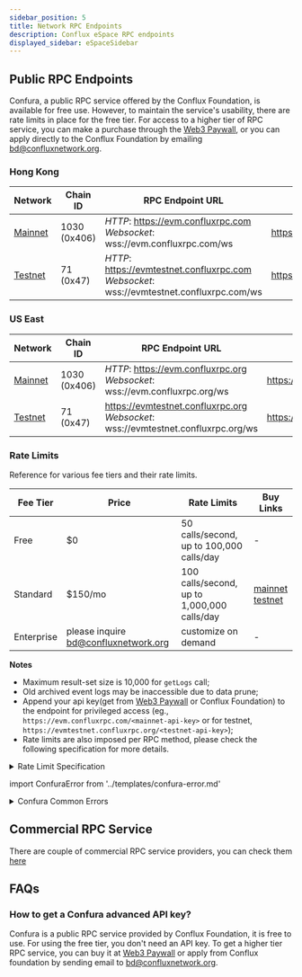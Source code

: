 ```yaml
---
sidebar_position: 5
title: Network RPC Endpoints
description: Conflux eSpace RPC endpoints
displayed_sidebar: eSpaceSidebar
---
```


## Public RPC Endpoints

Confura, a public RPC service offered by the Conflux Foundation, is available for free use. However, to maintain the service's usability, there are rate limits in place for the free tier. For access to a higher tier of RPC service, you can make a purchase through the [Web3 Paywall](../general/build/tools/web3paywall.md), or you can apply directly to the Conflux Foundation by emailing [bd@confluxnetwork.org](mailto:bd@confluxnetwork.org).

### Hong Kong

| Network             | Chain ID     | RPC Endpoint URL                                                                                    | Explorer                           |
| ------------------- | ------------ | --------------------------------------------------------------------------------------------------- | ---------------------------------- |
| [Mainnet](#mainnet) | 1030 (0x406) | *HTTP*: https://evm.confluxrpc.com<br/> *Websocket*: wss://evm.confluxrpc.com/ws              | https://evm.confluxscan.net        |
| [Testnet](#testnet) | 71 (0x47)    | *HTTP*: https://evmtestnet.confluxrpc.com<br/>*Websocket*: wss://evmtestnet.confluxrpc.com/ws | https://evmtestnet.confluxscan.net |

### US East

| Network             | Chain ID     | RPC Endpoint URL                                                                            | Explorer                          |
| ------------------- | ------------ | ------------------------------------------------------------------------------------------- | --------------------------------- |
| [Mainnet](#mainnet) | 1030 (0x406) | *HTTP*: https://evm.confluxrpc.org<br/>*Websocket*: wss://evm.confluxrpc.org/ws       | https://evm.confluxscan.io        |
| [Testnet](#testnet) | 71 (0x47)    | https://evmtestnet.confluxrpc.org<br/>*Websocket*: wss://evmtestnet.confluxrpc.org/ws | https://evmtestnet.confluxscan.io |

### Rate Limits

Reference for various fee tiers and their rate limits.

| Fee Tier   | Price                                | Rate Limits                                 | Buy Links                                                                                                                                                                                                                                    |
| ---------- | ------------------------------------ | ------------------------------------------- | -------------------------------------------------------------------------------------------------------------------------------------------------------------------------------------------------------------------------------------------- |
| Free       | $0                                   | 50 calls/second, up to  100,000 calls/day   | -                                                                                                                                                                                                                                            |
| Standard   | $150/mo                              | 100 calls/second, up to 1,000,000 calls/day | [mainnet](https://confluxhub.io/payment/consumer/app/subscription/0x33A9451ee070d750a077C93f71D2cFcD0180Fa7D) <br/> [testnet](https://test.confluxhub.io/payment/consumer/app/subscription/0x4805C5B2741088B8458ed781083eA8940186E477) |
| Enterprise | please inquire bd@confluxnetwork.org | customize on demand                         | -                                                                                                                                                                                                                                            |

**Notes**
- Maximum result-set size is 10,000 for `getLogs` call;
- Old archived event logs may be inaccessible due to data prune;
- Append your api key(get from [Web3 Paywall](../general/build/tools/web3paywall.md) or Conflux Foundation) to the endpoint for privileged access (eg., `https://evm.confluxrpc.com/<mainnet-api-key>` or for testnet, `https://evmtestnet.confluxrpc.org/<testnet-api-key>`);
- Rate limits are also imposed per RPC method, please check the following specification for more details.

<details>
<summary>Rate Limit Specification</summary>

| RPC Method          | Free tier                                | Standard Tier                                 | Comment                                                                                   |
| ------------------- | ---------------------------------------- | --------------------------------------------- | ----------------------------------------------------------------------------------------- |
| all                 | QPS < 50; <br/> daily total < 100k | QPS < 100; <br/> daily total < 1million | overall RPC requests                                                                      |
| eth_getLogs         | QPS < 5                                  | QPS < 20                                      | -                                                                                         |
| eth_call            | QPS < 5                                  | QPS < 50                                      | -                                                                                         |
| eth_getBlockBy*     | QPS < 5                                  | QPS < 20                                      | includes: <br/> `eth_getBlockByHash`, <br/>`eth_getBlockByNumber`             |
| eth_getTransaction* | QPS < 5                                  | QPS < 20                                      | includes: <br/> `eth_getTransactionByHash`, <br/> `eth_getTransactionReceipt` |
| debug RPC           | not supported                            | QPS < 20                                      | includes: <br/> `parity_getBlockReceipts` etc.                                      |
| trace RPC           | not supported                            | QPS < 20                                      | includes: <br/> `trace_block`, `trace_filter`, `trace_transaction`                  |
| filter API          | not supported                            | supported                                     | includes: <br/> `eth_newFilter`, `eth_getFilterChanges` etc.                        |

</details>

import ConfuraError from '../templates/confura-error.md'

<details>
<summary>Confura Common Errors</summary>
<ConfuraError basicUnitName="block" /> </details>

## Commercial RPC Service

There are couple of commercial RPC service providers, you can check them [here](./build/infrastructure/RPC-Provider.md)

## FAQs

### How to get a Confura advanced API key?

Confura is a public RPC service provided by Conflux Foundation, it is free to use. For using the free tier, you don't need an API key. To get a higher tier RPC service, you can buy it at [Web3 Paywall](../general/build/tools/web3paywall.md) or apply from Conflux foundation by sending email to [bd@confluxnetwork.org](mailto:bd@confluxnetwork.org).
